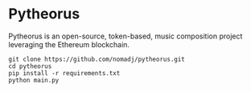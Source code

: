 # Pytheorus

Pytheorus is an open-source, token-based, music composition project leveraging the Ethereum blockchain.

```shell
git clone https://github.com/nomadj/pytheorus.git
cd pytheorus
pip install -r requirements.txt
python main.py
```
